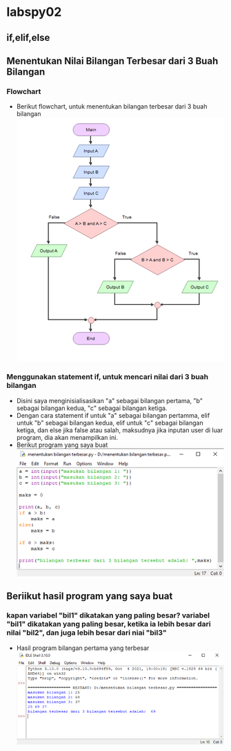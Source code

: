 # labspy02
## if,elif,else
## Menentukan Nilai Bilangan Terbesar dari 3 Buah Bilangan
### Flowchart 
- Berikut flowchart, untuk menentukan bilangan terbesar dari 3 buah bilangan
![gambar1](ssan/ss1.png)
### Menggunakan statement if, untuk mencari nilai dari 3 buah bilangan
- Disini saya menginisialisasikan "a" sebagai bilangan pertama, "b" sebagai bilangan kedua, "c" sebagai bilangan ketiga.
- Dengan cara statement if untuk "a" sebagai bilangan pertamma, elif untuk "b" sebagai bilangan kedua, elif untuk "c" sebagai bilangan ketiga, dan else jika false atau salah, maksudnya jika inputan user di luar program, dia akan menampilkan ini.
- Berikut program yang saya buat
![gambar2](ssan/ss2.png)
 ## Beriikut hasil program yang saya buat
 ### kapan variabel "bil1" dikatakan yang paling besar? variabel "bil1" dikatakan yang paling besar, ketika ia lebih besar dari nilai "bil2", dan juga lebih besar dari niai "bil3"
- Hasil program bilangan pertama yang terbesar
![gambar3](ssan/ss3.png)
